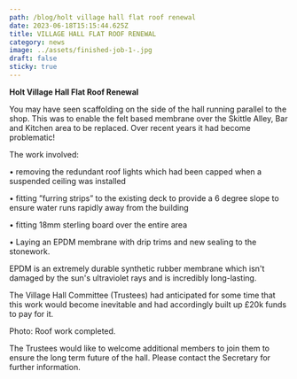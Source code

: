 ```yaml
---
path: /blog/holt village hall flat roof renewal
date: 2023-06-18T15:15:44.625Z
title: VILLAGE HALL FLAT ROOF RENEWAL
category: news
image: ../assets/finished-job-1-.jpg
draft: false
sticky: true
---
```

**Holt Village Hall Flat Roof Renewal**

You may have seen scaffolding on the side of the hall running parallel to the shop. This was to enable the felt based membrane over the Skittle Alley, Bar and Kitchen area to be replaced. Over recent years it had become problematic!

The work involved: 

•	removing the redundant roof lights which had been capped when a suspended ceiling was installed

 •	fitting ”furring strips” to the existing deck to provide a 6 degree slope to ensure water runs rapidly away from the building  

•	fitting 18mm sterling board over the entire area


•	Laying an EPDM membrane with drip trims and new sealing to the stonework. 

EPDM is an extremely durable synthetic rubber membrane which isn't damaged by the sun's ultraviolet rays and is incredibly long-lasting.

The Village Hall Committee (Trustees) had anticipated for some time that this work would become inevitable and had accordingly built up £20k funds to pay for it.

Photo: Roof work completed.

The Trustees would like to welcome additional members to join them to ensure the long term future of the hall. Please contact the Secretary for further information.